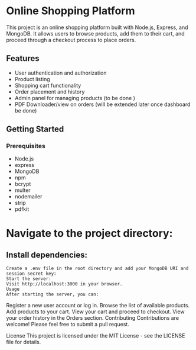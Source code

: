 # Online Shopping Platform

This project is an online shopping platform built with Node.js, Express, and MongoDB. It allows users to browse products, add them to their cart, and proceed through a checkout process to place orders.

## Features

- User authentication and authorization
- Product listing
- Shopping cart functionality
- Order placement and history
- Admin panel for managing products (to be done )
- PDF Downloader/view on orders (will be extended later once dashboard be done)

## Getting Started

### Prerequisites

- Node.js
- express
- MongoDB
- npm
- bcrypt
- multer
- nodemailer
- strip
- pdfkit

# Navigate to the project directory:
## Install dependencies:
    Create a .env file in the root directory and add your MongoDB URI and session secret key:
    Start the server:
    Visit http://localhost:3000 in your browser.
    Usage
    After starting the server, you can:

Register a new user account or log in.
Browse the list of available products.
Add products to your cart.
View your cart and proceed to checkout.
View your order history in the Orders section.
Contributing
Contributions are welcome! Please feel free to submit a pull request.

License
This project is licensed under the MIT License - see the LICENSE file for details.

```
